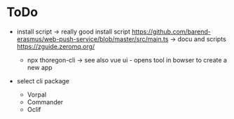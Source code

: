 ToDo
====

- install script
    -> really good install script https://github.com/barend-erasmus/web-push-service/blob/master/src/main.ts
    -> docu and scripts https://zguide.zeromq.org/
    - npx thoregon-cli <cmd>
    -> see also vue ui - opens tool in bowser to create a new app 

- select cli package
    - Vorpal
    - Commander
    - Oclif
